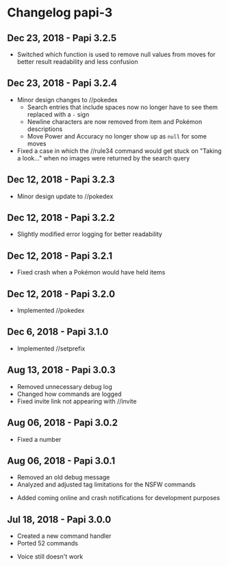 # Changelog papi-3

## Dec 23, 2018 - Papi 3.2.5
* Switched which function is used to remove null values from moves for better result readability and less confusion

## Dec 23, 2018 - Papi 3.2.4
* Minor design changes to //pokedex
  * Search entries that include spaces now no longer have to see them replaced with a `-` sign
  * Newline characters are now removed from item and Pokémon descriptions
  * Move Power and Accuracy no longer show up as `null` for some moves
* Fixed a case in which the //rule34 command would get stuck on "Taking a look..." when no images were returned by the search query

## Dec 12, 2018 - Papi 3.2.3
* Minor design update to //pokedex

## Dec 12, 2018 - Papi 3.2.2
* Slightly modified error logging for better readability

## Dec 12, 2018 - Papi 3.2.1
* Fixed crash when a Pokémon would have held items

## Dec 12, 2018 - Papi 3.2.0
+ Implemented //pokedex

## Dec 6, 2018 - Papi 3.1.0
+ Implemented //setprefix

## Aug 13, 2018 - Papi 3.0.3
* Removed unnecessary debug log
* Changed how commands are logged
* Fixed invite link not appearing with //invite

## Aug 06, 2018 - Papi 3.0.2
* Fixed a number

## Aug 06, 2018 - Papi 3.0.1
* Removed an old debug message
* Analyzed and adjusted tag limitations for the NSFW commands
+ Added coming online and crash notifications for development purposes

## Jul 18, 2018 - Papi 3.0.0
+ Created a new command handler  
+ Ported 52 commands
- Voice still doesn't work